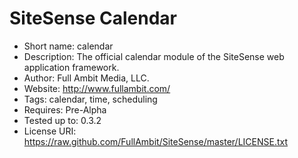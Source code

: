 SiteSense Calendar
=============
 - Short name: calendar
 - Description: The official calendar module of the SiteSense web application framework.
 - Author: Full Ambit Media, LLC.
 - Website: http://www.fullambit.com/
 - Tags: calendar, time, scheduling
 - Requires: Pre-Alpha
 - Tested up to: 0.3.2
 - License URI: https://raw.github.com/FullAmbit/SiteSense/master/LICENSE.txt